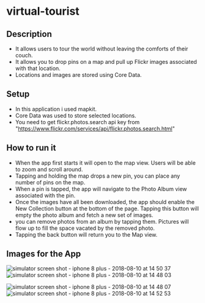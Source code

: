 # virtual-tourist

## Description
- It allows users to tour the world without leaving the comforts of their couch.
- It allows you to drop pins on a map and pull up Flickr images associated with that location.
- Locations and images are stored using Core Data.

## Setup
- In this application i used mapkit.
- Core Data was used to store selected locations.
- You need to get flickr.photos.search api key from "https://www.flickr.com/services/api/flickr.photos.search.html"

## How to run it

- When the app first starts it will open to the map view. Users will be able to zoom and scroll around.
- Tapping and holding the map drops a new pin, you can place any number of pins on the map.
- When a pin is tapped, the app will navigate to the Photo Album view associated with the pin.
- Once the images have all been downloaded, the app should enable the New Collection button at the bottom of the page. Tapping this button will empty the photo album and fetch a new set of images.
- you can remove photos from an album by tapping them. Pictures will flow up to fill the space vacated by the removed photo.
- Tapping the back button will return you to the Map view.

## Images for the App

![simulator screen shot - iphone 8 plus - 2018-08-10 at 14 50 37](https://user-images.githubusercontent.com/35192412/43958814-061ecd84-9cad-11e8-8745-012c6fe1caa9.png)  ![simulator screen shot - iphone 8 plus - 2018-08-10 at 14 48 03](https://user-images.githubusercontent.com/35192412/43958815-070e5df4-9cad-11e8-9f77-65e494a60532.png)

![simulator screen shot - iphone 8 plus - 2018-08-10 at 14 48 07](https://user-images.githubusercontent.com/35192412/43958820-080f7e7c-9cad-11e8-9566-7f0c9ca0a64c.png)  ![simulator screen shot - iphone 8 plus - 2018-08-10 at 14 52 53](https://user-images.githubusercontent.com/35192412/43958869-2d0b744c-9cad-11e8-842c-c9140d6939ab.png)


